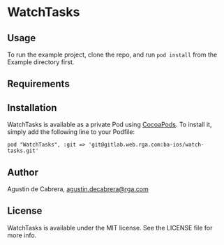 # WatchTasks

## Usage

To run the example project, clone the repo, and run `pod install` from the Example directory first.

## Requirements

## Installation

WatchTasks is available as a private Pod using [CocoaPods](http://cocoapods.org). To install
it, simply add the following line to your Podfile:

    pod "WatchTasks", :git => 'git@gitlab.web.rga.com:ba-ios/watch-tasks.git'

## Author

Agustin de Cabrera, agustin.decabrera@rga.com

## License

WatchTasks is available under the MIT license. See the LICENSE file for more info.

